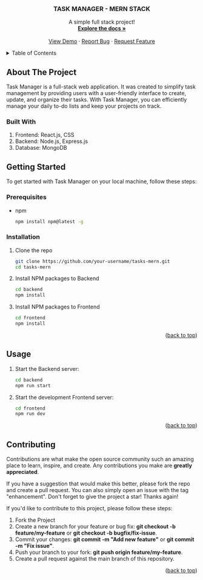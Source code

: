 
<!-- PROJECT -->
<br />
  <h3 align="center">TASK MANAGER - MERN STACK</h3>

  <p align="center">
    A simple full stack project!
    <br />
    <a href="https://github.com/KostasKourelas/Tasks-MERN/"><strong>Explore the docs »</strong></a>
    <br />
    <br />
    <a href="https://github.com/KostasKourelas/Tasks-MERN/">View Demo</a>
    ·
    <a href="https://github.com/KostasKourelas/Tasks-MERN/issues">Report Bug</a>
    ·
    <a href="https://github.com/KostasKourelas/Tasks-MERN/issues">Request Feature</a>
  </p>
</div>



<!-- TABLE OF CONTENTS -->
<details>
  <summary>Table of Contents</summary>
  <ol>
    <li>
      <a href="#about-the-project">About The Project</a>
      <ul>
        <li><a href="#built-with">Built With</a></li>
      </ul>
    </li>
    <li>
      <a href="#getting-started">Getting Started</a>
      <ul>
        <li><a href="#prerequisites">Prerequisites</a></li>
        <li><a href="#installation">Installation</a></li>
      </ul>
    </li>
    <li><a href="#usage">Usage</a></li>
    <li><a href="#contributing">Contributing</a></li>
  </ol>
</details>



<!-- ABOUT THE PROJECT -->
## About The Project

Task Manager is a full-stack web application. It was created to simplify task management by providing users with a user-friendly interface to create, update, and organize their tasks. With Task Manager, you can efficiently manage your daily to-do lists and keep your projects on track.

### Built With

1. Frontend: React.js, CSS
2. Backend: Node.js, Express.js
3. Database: MongoDB


<!-- GETTING STARTED -->
## Getting Started

To get started with Task Manager on your local machine, follow these steps:

### Prerequisites

* npm
  ```sh
  npm install npm@latest -g
  ```

### Installation

1. Clone the repo
   ```sh
   git clone https://github.com/your-username/tasks-mern.git
   cd tasks-mern
   ```
2. Install NPM packages to Backend
   ```sh
   cd backend
   npm install
   ```
3. Install NPM packages to Frontend
   ```sh
   cd frontend
   npm install
   ```

<p align="right">(<a href="#readme-top">back to top</a>)</p>



<!-- USAGE EXAMPLES -->
## Usage

1. Start the Backend server:
   ```sh
   cd backend
   npm run start
   ```
2. Start the development Frontend server:
   ```sh
   cd frontend
   npm run dev
   ```

<p align="right">(<a href="#readme-top">back to top</a>)</p>


<!-- CONTRIBUTING -->
## Contributing

Contributions are what make the open source community such an amazing place to learn, inspire, and create. Any contributions you make are **greatly appreciated**.

If you have a suggestion that would make this better, please fork the repo and create a pull request. You can also simply open an issue with the tag "enhancement".
Don't forget to give the project a star! Thanks again!

If you'd like to contribute to this project, please follow these steps:

1. Fork the Project
2. Create a new branch for your feature or bug fix: **git checkout -b feature/my-feature** or **git checkout -b bugfix/fix-issue**.
3. Commit your changes: **git commit -m "Add new feature"** or **git commit -m "Fix issue"**.
4. Push your branch to your fork: **git push origin feature/my-feature**.
5. Create a pull request against the main branch of this repository.

<p align="right">(<a href="#readme-top">back to top</a>)</p>


